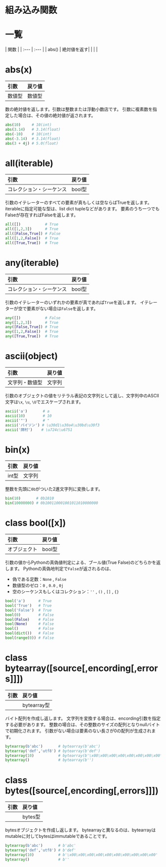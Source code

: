# 組み込み関数

# 一覧

| 関数 |
| :--- | :--- |
| abs() | 絶対値を返す|
| | |

# abs(x)

| 引数 | 戻り値 |
| :--- | :--- |
| 数値型 | 数値型 |

数の絶対値を返します。引数は整数または浮動小数店です。
引数に複素数を指定した場合は、その値の絶対値が返されます。

```python
abs(10)     # 10(int)
abs(3.14)   # 3.14(float)
abs(-10)    # 10(int)
abs(-3.14)  # 3.14(float)
abs(3 + 4j) # 5.0(float)
```

# all(iterable)

| 引数 | 戻り値 |
| :--- | :--- |
| コレクション・シーケンス | bool型 |

引数のイテレーターのすべての要素が真もしくは空ならばTrueを返します。
iterableに指定可能な型は、list dict tupleなどがあります。
要素のうち一つでもFalseが存在すればFalseを返します。

```python
all([])           # True
all([1,2,3])      # True
all([False,True]) # False
all([1,2,False])  # True
all([True,True])  # True
```

# any(iterable)

| 引数 | 戻り値 |
| :--- | :--- |
| コレクション・シーケンス | bool型 |

引数のイテレーターのいずれかの要素が真であれば`True`を返します。
イテレーターが空で要素がない場合は`False`を返します。

```python
any([])           # False
any([1,2,3])      # True
any([False,True]) # True
any([1,2,False])  # True
any([True,True])  # True
```

# ascii(object)

| 引数 | 戻り値 |
| :--- | :--- |
| 文字列・数値型 | 文字列 |

引数のオブジェクトの値をリテラル表記の文字列として返し、文字列中のASCII文字は`\x`, `\u`, `\U`でエスケープされます。

```python
ascii('a')       # a
ascii(10)        # 10
ascii('"')       # "
ascii('パイソン') # \u30d1\u30a4\u30bd\u30f3
ascii('牌村')    # \u724c\u6751
```

# bin(x)

| 引数 | 戻り値 |
| :--- | :--- |
| int型 | 文字列 |

整数を先頭に`0b`がついた2進文字列に変換します。

```python
bin(10)       # 0b1010
bin(10000000) # 0b100110001001011010000000
```

# class bool([x])

| 引数 | 戻り値 |
| :--- | :--- |
| オブジェクト | bool型 |

引数の値からPythonの真偽値判定による、ブール値(True False)のどちらかを返します。
Pythonの真偽地判定で`False`が返されるのは、

- 偽である定数：`None` , `False`
- 数値型のゼロ：`0` , `0.0` , `0j`
- 空のシーケンスもしくはコレクション：`''` , `()` , `[]` , `{}`

```python
bool('a')      # True
bool('True')   # True
bool('False')  # True
bool(0)        # False
bool(False)    # False
bool(None)     # False
bool()         # False
bool(dict())   # False
bool(range(0)) # False
```

# class bytearray([source[,encording[,errors]]])

| 引数 | 戻り値 |
| :--- | :--- |
|  | bytearray型 |

バイト配列を作成し返します。
文字列を変換する場合は、encording引数を指定する必要があります。
整数の場合は、その整数のサイズの配列となりnullバイトで初期化されます。
引数がない場合は要素のない長さが0の配列が生成されます。

```python
bytearray(b'abc')       # bytearray(b'abc')
bytearray('def','utf8') # bytearray(b'def')
bytearray(10)           # bytearray(b'\x00\x00\x00\x00\x00\x00\x00\x00\x00\x00')
bytearray()             # bytearray(b'')
```

# class bytes([source[,encording[,errors]]])

| 引数 | 戻り値 |
| :--- | :--- |
|  | bytes型 |

bytesオブジェクトを作成し返します。
bytearrayと異なるのは、bytearrayはmutableに対してbytesはimmutableであることです。

```python
bytearray(b'abc')       # b'abc'
bytearray('def','utf8') # b'def'
bytearray(10)           # b'\x00\x00\x00\x00\x00\x00\x00\x00\x00\x00'
bytearray()             # b''
```

